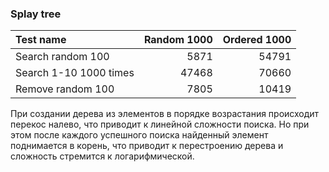 ### Splay tree

| Test name              | Random 1000 | Ordered 1000 |
|:-----------------------|------------:|-------------:|
| Search random 100      |        5871 |        54791 |
| Search 1-10 1000 times |       47468 |        70660 |
| Remove random 100      |        7805 |        10419 |

При создании дерева из элементов в порядке возрастания происходит перекос налево,
что приводит к линейной сложности поиска. Но при этом после каждого успешного поиска
найденный элемент поднимается в корень, что приводит к перестроению дерева и сложность
стремится к логарифмической. 
